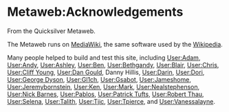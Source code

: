 
# Metaweb:Acknowledgements

From the Quicksilver Metaweb.

The Metaweb runs on [MediaWiki](/http-wikipedia-sourceforge-net), the same software used by the [Wikipedia](/http-www-wikipedia-org). 



Many people helped to build and test this site, including [User:Adam](/user-adam), [User:Andy](/user-andy), [User:Ashley](/user-ashley), [User:Ben](/user-ben), [User:Bethgandy](/user-bethgandy), [User:Blair](/user-blair), [User:Chris](/user-chris), [User:Cliff Young](/user-cliff-young), [User:Dan Gould](/user-dan-gould), Danny Hillis, [User:Darin](/user-darin), [User:Dori](/user-dori), [User:George Dyson](/user-george-dyson), [User:Gl1ch](/user-gl1ch), [User:Gsabot](/user-gsabot), [User:Jameshome](/user-jameshome), [User:Jeremybornstein](/user-jeremybornstein), [User:Ken](/user-ken), [User:Mark](/user-mark), [User:Nealstephenson](/user-nealstephenson), [User:Nick Barnes](/user-nick-barnes), [User:Pablos](/user-pablos), [User:Patrick Tufts](/user-patrick-tufts), [User:Robert Thau](/user-robert-thau), [User:Selena](/user-selena), [User:Talith](/user-talith), [User:Tjic](/user-tjic), [User:Tpierce](/user-tpierce), and [User:Vanessalayne](/user-vanessalayne).
